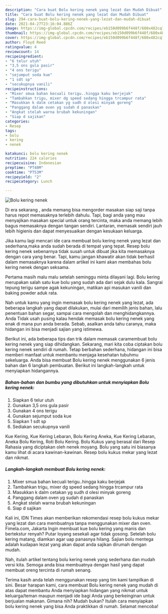 ```yaml
---
description: "Cara buat Bolu kering nenek yang lezat dan Mudah Dibuat"
title: "Cara buat Bolu kering nenek yang lezat dan Mudah Dibuat"
slug: 294-cara-buat-bolu-kering-nenek-yang-lezat-dan-mudah-dibuat
date: 2021-04-27T23:16:04.886Z
image: https://img-global.cpcdn.com/recipes/eb150d099b6f448f/680x482cq70/bolu-kering-nenek-foto-resep-utama.jpg
thumbnail: https://img-global.cpcdn.com/recipes/eb150d099b6f448f/680x482cq70/bolu-kering-nenek-foto-resep-utama.jpg
cover: https://img-global.cpcdn.com/recipes/eb150d099b6f448f/680x482cq70/bolu-kering-nenek-foto-resep-utama.jpg
author: Floyd Reed
ratingvalue: 4
reviewcount: 14
recipeingredient:
- "6 telur utuh"
- "3,5 ons gula pasir"
- "4 ons terigu"
- "sejumput soda kue"
- "1 sdt sp"
- "secukupnya vanili"
recipeinstructions:
- "Mixer smua bahan kecuali terigu..hingga kaku berjejak"
- "Tambahkan trigu, mixer dg speed sedang hingga trcampur rata"
- "Masukkan k dalm cetakan yg sudh d olesi minyak goreng"
- "Panggang dalam oven yg sudah d panaskan"
- "Angkat stelah warna brubah kekuningan"
- "Siap d sajikan"
categories:
- Resep
tags:
- bolu
- kering
- nenek

katakunci: bolu kering nenek 
nutrition: 224 calories
recipecuisine: Indonesian
preptime: "PT40M"
cooktime: "PT53M"
recipeyield: "2"
recipecategory: Lunch

---
```



![Bolu kering nenek](https://img-global.cpcdn.com/recipes/eb150d099b6f448f/680x482cq70/bolu-kering-nenek-foto-resep-utama.jpg)

Di era  sekarang , anda memang bisa mengorder masakan siap saji tanpa harus repot memasaknya terlebih dahulu. Tapi, bagi anda yang mau menyajikan masakan special untuk orang tercinta, maka anda memang lebih bagus memasaknya dengan tangan sendiri. Lantaran, memasak sendiri jauh lebih higienis dan dapat menyesuaikan dengan kesukaan keluarga.

Jika kamu lagi mencari ide cara membuat bolu kering nenek yang lezat dan sederhana,maka anda sudah berada di tempat yang tepat. Resep bolu kering nenek  sebenarnya tidak susah untuk dibuat jika kita memasaknya dengan cara yang benar. Tapi, kamu jangan khawatir akan tidak berhasil dalam memasaknya 
karena dalam artikel ini kami akan membahas bolu kering nenek dengan seksama.  

Pertama masih malu malu setelah seminggu minta dilayani lagi. Bolu kering merupakan salah satu kue bolu yang sudah ada dari sejak dulu kala. Sangrai tepung terigu sampe agak kekuningan, matikan api masukan vanili dan baking powder aduk rata.

Nah untuk kamu yang ingin memasak bolu kering nenek yang lezat, ada beberapa langkah yang dapat dilakukan, mulai dari memilih jenis bahan, lalu penentuan bahan segar, sampai cara mengolah dan menghidangkannya. Anda Tidak usah pusing kalau hendak memasak bolu kering nenek yang enak di mana pun anda berada. Sebab, asalkan anda  tahu caranya, maka hidangan ini bisa menjadi sajian yang istimewa.

Berikut ini, ada beberapa tips dan trik dalam memasak caramembuat bolu kering nenek yang siap dihidangkan. Sekarang, mari kita coba ciptakan bolu kering nenek sendiri di rumah. Tetap berbahan sederhana, hidangan ini bisa memberi manfaat untuk membantu menjaga kesehatan tubuhmu sekeluarga. Anda bisa membuat Bolu kering nenek menggunakan 6 jenis bahan dan 6 langkah pembuatan. Berikut ini langkah-langkah untuk menyiapkan hidangannya.

<!--inarticleads1-->

##### Bahan-bahan dan bumbu yang dibutuhkan untuk menyiapkan Bolu kering nenek:

1. Siapkan 6 telur utuh
1. Gunakan 3,5 ons gula pasir
1. Gunakan 4 ons terigu
1. Gunakan sejumput soda kue
1. Siapkan 1 sdt sp
1. Sediakan secukupnya vanili


Kue Kering, Kue Kering Lebaran, Bolu Kering Aneka, Kue Kering Lebaran, Aneka Bolu Kering, Roti Bolu Kering. Bolu Kukus yang berasal dari Resep Rahasia yang diciptakan oleh nenek moyang. Bolu yang satu ini biasanya kamu lihat di acara kawinan-kawinan. Resep bolu kukus mekar yang lezat dan nikmat. 

<!--inarticleads2-->

##### Langkah-langkah membuat Bolu kering nenek:

1. Mixer smua bahan kecuali terigu..hingga kaku berjejak
1. Tambahkan trigu, mixer dg speed sedang hingga trcampur rata
1. Masukkan k dalm cetakan yg sudh d olesi minyak goreng
1. Panggang dalam oven yg sudah d panaskan
1. Angkat stelah warna brubah kekuningan
1. Siap d sajikan


Kali ini, IDN Times akan memberikan rekomendasi resep bolu kukus mekar yang lezat dan cara membuatnya tanpa menggunakan mixer dan oven. Fimela.com, Jakarta Ingin membuat kue bolu kering yang manis dan bertekstur renyah? Putar loyang sesekali agar tidak gosong. Setelah bolu kering matang, diamkan agar uap panasnya hilang. Sajian bolu mentega adalah kudapan lezat yang akan dapat anda sajikan dirumah dengan mudah. 

Nah, itulah artikel tentang  bolu kering nenek  yang sederhana dan mudah versi kita. Semoga anda bisa membuatnya dengan hasil yang dapat membuat oreng tercinta di rumah senang. 

Terima kasih anda telah menggunakan resep yang tim kami tampilkan di sini. Besar harapan kami, cara membuat  Bolu kering nenek yang mudah di atas dapat membantu Anda menyiapkan hidangan yang nikmat untuk keluarga/teman maupun menjadi ide bagi Anda yang berkeinginan untuk berjualan makanan. Gimana nih? Mudah bukan? Itulah cara menyiapkan bolu kering nenek yang bisa Anda praktikkan di rumah. Selamat mencoba!

